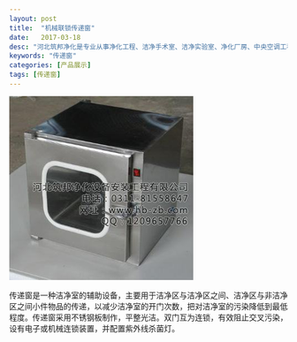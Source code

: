 ```yaml
---
layout: post
title:  "机械联锁传递窗"
date:   2017-03-18
desc: "河北筑邦净化是专业从事净化工程、洁净手术室、洁净实验室、净化厂房、中央空调工程设计、建设和技术改造的企业。"
keywords: "传递窗"
categories: [产品展示]
tags: [传递窗]
---
```


![](/static/img/2017/03/1801.jpg)

传递窗是一种洁净室的辅助设备，主要用于洁净区与洁净区之间、洁净区与非洁净区之间小件物品的传递，以减少洁净室的开门次数，把对洁净室的污染降低到最低程度。传递窗采用不锈钢板制作，平整光洁。双门互为连锁，有效阻止交叉污染，设有电子或机械连锁装置，并配置紫外线杀菌灯。
